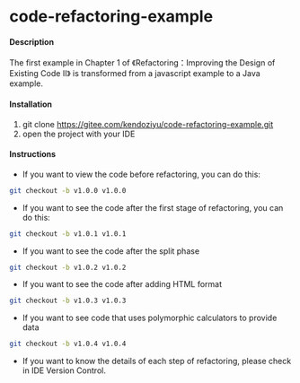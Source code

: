 # code-refactoring-example

#### Description
The first example in Chapter 1 of 《Refactoring：Improving the Design of Existing Code II》 is transformed from a javascript example to a Java example.

#### Installation

1.  git clone https://gitee.com/kendoziyu/code-refactoring-example.git
2.  open the project with your IDE

#### Instructions

+ If you want to view the code before refactoring, you can do this:
```bash
git checkout -b v1.0.0 v1.0.0
```
+ If you want to see the code after the first stage of refactoring, you can do this:
```bash
git checkout -b v1.0.1 v1.0.1
```
+ If you want to see the code after the split phase
```bash
git checkout -b v1.0.2 v1.0.2
```
+ If you want to see the code after adding HTML format
```bash
git checkout -b v1.0.3 v1.0.3
```
+ If you want to see code that uses polymorphic calculators to provide data
```bash
git checkout -b v1.0.4 v1.0.4
```
+ If you want to know the details of each step of refactoring, please check in IDE Version Control.